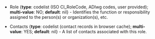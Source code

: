 * <span class="md-element">Role</span> <i class="fa fa-asterisk required" title="Required"> </i> {**type**: codelist (ISO CI_RoleCode, ADIwg codes, user provided); **multi-value**: NO; **default**: nil} - Identifies the function or responsibility assigned to the person(s) or organization(s), etc.  

* <span class="md-element">Contacts</span> <i class="fa fa-asterisk required" title="Required"> </i> {**type**: codelist (contact records in browser cache); **multi-value**: YES; **default**: nil} - A list of contacts associated with this role.
